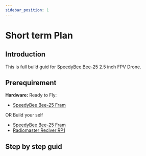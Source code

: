 ```yaml
---
sidebar_position: 1
---
```


# Short term Plan

## Introduction
This is full build guid for [SpeedyBee Bee-25](https://www.speedybee.com/speedybee-bee25-frame/) 2.5 inch FPV Drone.

## Prerequirement

**Hardware:**
Ready to Fly: 
- [SpeedyBee Bee-25 Fram](https://www.speedybee.com/speedybee-bee25-frame/)

OR Build your self
- [SpeedyBee Bee-25 Fram](https://www.speedybee.com/speedybee-bee25-frame/)
- [Radiomaster Reciver RP1](https://www.radiomasterrc.com/products/rp1-expresslrs-2-4ghz-nano-receiver) 



## Step by step guid
